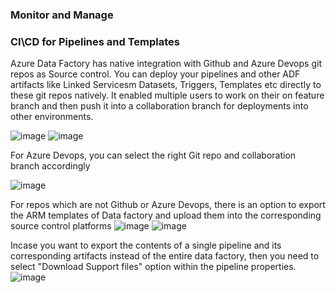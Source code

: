 ### Monitor and Manage


### CI\CD for Pipelines and Templates

Azure Data Factory has native integration with Github and Azure Devops git repos as Source control. You can deploy your pipelines and other ADF artifacts like Linked Servicesm Datasets, Triggers, Templates etc directly to these git repos natively. It enabled multiple users to work on their on feature branch and then push it into a collaboration branch for deployments into other environments.

![image](https://user-images.githubusercontent.com/22504173/89733033-b93fdb80-da20-11ea-8432-733b6cd70ba4.png)
![image](https://user-images.githubusercontent.com/22504173/89733054-dc6a8b00-da20-11ea-9e02-63ef32bbf22a.png)

For Azure Devops, you can select the right Git repo and collaboration branch accordingly


![image](https://user-images.githubusercontent.com/22504173/89733083-0623b200-da21-11ea-98be-01a1fb148a05.png)


For repos which are not Github or Azure Devops, there is an option to export the ARM templates of Data factory and upload them into the corresponding source control platforms
![image](https://user-images.githubusercontent.com/22504173/89733931-e3949780-da26-11ea-9e10-c4cc87afe48b.png)
![image](https://user-images.githubusercontent.com/22504173/89733947-fa3aee80-da26-11ea-9d1d-d6b148acb565.png)


Incase you want to export the contents of a single pipeline and its corresponding artifacts instead of the entire data factory, then you need to select "Download Support files" option within the pipeline properties.
![image](https://user-images.githubusercontent.com/22504173/89733983-25254280-da27-11ea-9854-8e28f0b09e18.png)

